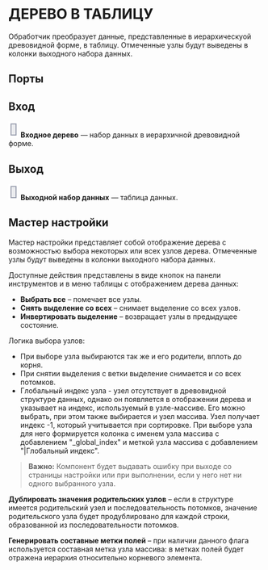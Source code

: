 # ДЕРЕВО В ТАБЛИЦУ

Обработчик преобразует данные, представленные в иерархическуой древовидной форме, в таблицу. Отмеченные узлы будут выведены в колонки выходного набора данных.

## Порты

## Вход

![Входной источник данных](../../images/icons/ports/input_table_inactive.svg) **Входное дерево** — набор данных в иерархичной древовидной форме.

## Выход

![Выходной источник данных](../../images/icons/ports/output_table_inactive.svg) **Выходной набор данных** — таблица данных.

## Мастер настройки

Мастер настройки представляет собой отображение дерева с возможностью выбора некоторых или всех узлов дерева. Отмеченные узлы будут выведены в колонки выходного набора данных.

Доступные действия представлены в виде кнопок на панели инструментов и в меню таблицы с отображением дерева данных:

* **Выбрать все** – помечает все узлы.
* **Снять выделение со всех** – снимает выделение со всех узлов.
* **Инвертировать выделение** – возвращает узлы в предыдущее состояние.

Логика выбора узлов:

* При выборе узла выбираются так же и его родители, вплоть до корня.
* При снятии выделения с ветки выделение снимается и со всех потомков.
* Глобальный индекс узла - узел отсутствует в древовидной структуре данных, однако он появляется в отображении дерева и указывает на индекс, используемый в узле-массиве. Его можно выбрать, при этом также выбирается и узел массива.
Узел получает индекс -1, который учитывается при сортировке.
При выборе узла для него формируется колонка с именем узла массива с добавлением  "_global_index" и меткой узла массива с добавлением "|Глобальный индекс".

> **Важно:** Компонент будет выдавать ошибку при выходе со страницы настройки или при выполнении, если у него нет ни одного выбранного узла.

**Дублировать значения родительских узлов** – если в структуре имеется родительский узел и последовательность потомков, значение родительского узла будет продублировано для каждой строки, образованной из последовательности потомков.

**Генерировать составные метки полей** – при наличии данного флага используется составная метка узла массива: в метках полей будет отражена иерархия относительно корневого элемента.
